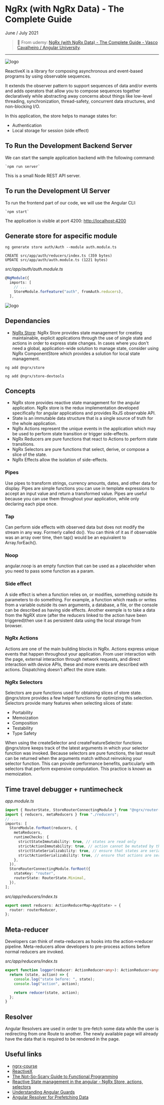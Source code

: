 # NgRx (with NgRx Data) - The Complete Guide

June / July 2021

> 🔨 From udemy: [NgRx (with NgRx Data) - The Complete Guide - Vasco Cavalheiro / Angular University](https://www.udemy.com/course/ngrx-course/).

---

![logo](_readme-img/logo.png)

ReactiveX is a library for composing asynchronous and event-based programs by using observable sequences.

It extends the observer pattern to support sequences of data and/or events and adds operators that allow you to compose sequences together declaratively while abstracting away concerns about things like low-level threading, synchronization, thread-safety, concurrent data structures, and non-blocking I/O.

In this application, the store helps to manage states for:

- Authentication
- Local storage for session (side effect)

## To Run the Development Backend Server

We can start the sample application backend with the following command:

    `npm run server`

This is a small Node REST API server.

## To run the Development UI Server

To run the frontend part of our code, we will use the Angular CLI:

    `npm start`

The application is visible at port 4200: [http://localhost:4200](http://localhost:4200)

## Generate store for aspecific module

`ng generate store auth/Auth --module auth.module.ts`

```batch
CREATE src/app/auth/reducers/index.ts (359 bytes)
UPDATE src/app/auth/auth.module.ts (1221 bytes)
```

_src/app/auth/auth.module.ts_

```ts
@NgModule({
  imports: [
    // ...
    StoreModule.forFeature("auth", fromAuth.reducers),
  ],
```

![logo](_readme-img/devtool-01.png)

## Dependancies

- [NgRx Store](https://ngrx.io/guide/store/why): NgRx Store provides state management for creating maintainable, explicit applications through the use of single state and actions in order to express state changes. In cases where you don't need a global, application-wide solution to manage state, consider using NgRx ComponentStore which provides a solution for local state management.

`ng add @ngrx/store`

`ng add @ngrx/store-devtools`

## Concepts

- NgRx store provides reactive state management for the angular application. NgRx store is the redux implementation developed specifically for angular applications and provides RxJS observable API.
- State is an immutable data structure that is a single source of truth for the whole application.
- NgRx Actions represent the unique events in the application which may be used to perform state transition or trigger side-effects.
- NgRx Reducers are pure functions that react to Actions to perform state transitions.
- NgRx Selectors are pure functions that select, derive, or compose a slice of the state.
- NgRx Effects allow the isolation of side-effects.

### Pipes

Use pipes to transform strings, currency amounts, dates, and other data for display. Pipes are simple functions you can use in template expressions to accept an input value and return a transformed value. Pipes are useful because you can use them throughout your application, while only declaring each pipe once.

### Tap

Can perform side effects with observed data but does not modify the stream in any way. Formerly called do(). You can think of it as if observable was an array over time, then tap() would be an equivalent to Array.forEach().

### Noop

angular.noop is an empty function that can be used as a placeholder when you need to pass some function as a param.

### Side effect

A side effect is when a function relies on, or modifies, something outside its parameters to do something. For example, a function which reads or writes from a variable outside its own arguments, a database, a file, or the console can be described as having side effects. Another exemple is to take a data from the NgRX store (after the reducers linked to the action have been triggered)then use it as persistent data using the local storage from browser.

### NgRx Actions

Actions are one of the main building blocks in NgRx. Actions express unique events that happen throughout your application. From user interaction with the page, external interaction through network requests, and direct interaction with device APIs, these and more events are described with actions. Dispatching doesn't affect the store state.

### NgRx Selectors

Selectors are pure functions used for obtaining slices of store state. @ngrx/store provides a few helper functions for optimizing this selection. Selectors provide many features when selecting slices of state:

- Portability
- Memoization
- Composition
- Testability
- Type Safety

When using the createSelector and createFeatureSelector functions @ngrx/store keeps track of the latest arguments in which your selector function was invoked. Because selectors are pure functions, the last result can be returned when the arguments match without reinvoking your selector function. This can provide performance benefits, particularly with selectors that perform expensive computation. This practice is known as memoization.

## Time travel debugger + runtimecheck

_app.module.ts_

```ts
import { RouterState, StoreRouterConnectingModule } from "@ngrx/router-store";
import { reducers, metaReducers } from "./reducers";
// ...
imports: [
  StoreModule.forRoot(reducers, {
    metaReducers,
    runtimeChecks: {
      strictStateImmutability: true, // states are read only
      strictActionImmutability: true, // action cannot be mutated by the store
      strictStateSerializability: true, // ensure that states are serializable
      strictActionSerializability: true, // ensure that actions are serializable
    },
  }),
  StoreRouterConnectingModule.forRoot({
    stateKey: "router",
    routerState: RouterState.Minimal,
  }),
];
```

_src/app/reducers/index.ts_

```ts
export const reducers: ActionReducerMap<AppState> = {
  router: routerReducer,
};
```

## Meta-reducer

Developers can think of meta-reducers as hooks into the action->reducer pipeline. Meta-reducers allow developers to pre-process actions before normal reducers are invoked.

_src/app/reducers/index.ts_

```ts
export function logger(reducer: ActionReducer<any>): ActionReducer<any> {
  return (state, action) => {
    console.log("state before: ", state);
    console.log("action", action);

    return reducer(state, action);
  };
}
```

## Resolver

Angular Resolvers are used in order to pre-fetch some data while the user is redirecting from one Route to another. The newly available page will already have the data that is required to be rendered in the page.

## Useful links

- [ngrx-course](https://github.com/angular-university/ngrx-course)
- [ReactiveX](http://reactivex.io/)
- [The Not-So-Scary Guide to Functional Programming](https://www.yld.io/blog/the-not-so-scary-guide-to-functional-programming/)
- [Reactive State management in the angular - NgRx Store, actions, selectors](https://www.initgrep.com/posts/javascript/angular/state-management-in-angualar-using-ngrx)
- [Understanding Angular Guards](https://codeburst.io/understanding-angular-guards-347b452e1892)
- [Angular Resolver for Prefetching Data](https://javascript.plainenglish.io/angular-resolver-for-prefetching-data-angular-guards-resolve-40fda257d666)
